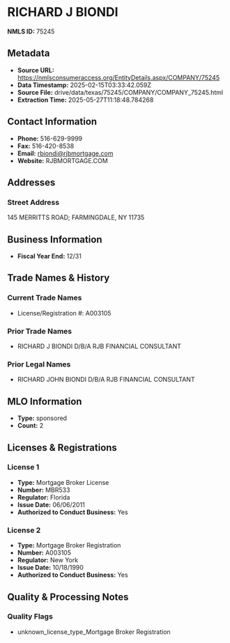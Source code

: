 # RICHARD J BIONDI

**NMLS ID:** 75245

## Metadata
- **Source URL:** https://nmlsconsumeraccess.org/EntityDetails.aspx/COMPANY/75245
- **Data Timestamp:** 2025-02-15T03:33:42.059Z
- **Source File:** drive/data/texas/75245/COMPANY/COMPANY_75245.html
- **Extraction Time:** 2025-05-27T11:18:48.784268

## Contact Information
- **Phone:** 516-629-9999
- **Fax:** 516-420-8538
- **Email:** rbiondi@rjbmortgage.com
- **Website:** RJBMORTGAGE.COM

## Addresses
### Street Address
145 MERRITTS ROAD; FARMINGDALE, NY 11735

## Business Information
- **Fiscal Year End:** 12/31

## Trade Names & History
### Current Trade Names
- License/Registration #: A003105

### Prior Trade Names
- RICHARD J BIONDI D/B/A RJB FINANCIAL CONSULTANT

### Prior Legal Names
- RICHARD JOHN BIONDI D/B/A RJB FINANCIAL CONSULTANT

## MLO Information
- **Type:** sponsored
- **Count:** 2

## Licenses & Registrations

### License 1
- **Type:** Mortgage Broker License
- **Number:** MBR533
- **Regulator:** Florida
- **Issue Date:** 06/06/2011
- **Authorized to Conduct Business:** Yes

### License 2
- **Type:** Mortgage Broker Registration
- **Number:** A003105
- **Regulator:** New York
- **Issue Date:** 10/18/1990
- **Authorized to Conduct Business:** Yes

## Quality & Processing Notes
### Quality Flags
- unknown_license_type_Mortgage Broker Registration

